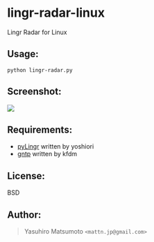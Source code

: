 lingr-radar-linux
=================

Lingr Radar for Linux

Usage:
------

    python lingr-radar.py

Screenshot:
-----------

![](http://gyazo.com/dddcd40cf36b82f13d61ed98703c2d69.png)

Requirements:
-------------

* [pyLingr](https://github.com/yoshiori/pyLingr) written by yoshiori
* [gntp](https://github.com/kfdm/gntp) written by kfdm

License:
--------

BSD

Author:
-------

> Yasuhiro Matsumoto `<mattn.jp@gmail.com>`

